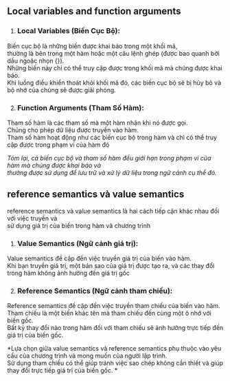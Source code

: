 ## Local variables and function arguments </br>

1. ### Local Variables (Biến Cục Bộ): </br>

Biến cục bộ là những biến được khai báo trong một khối mã,</br> 
thường là bên trong một hàm hoặc một câu lệnh ghép (được bao quanh bởi dấu ngoặc nhọn {}).</br> 
Những biến này chỉ có thể truy cập được trong khối mã mà chúng được khai báo. </br>
Khi luồng điều khiển thoát khỏi khối mã đó, các biến cục bộ sẽ bị hủy bỏ và bộ nhớ của chúng sẽ được giải phóng.</br>

2. ### Function Arguments (Tham Số Hàm):</br>

Tham số hàm là các tham số mà một hàm nhận khi nó được gọi.</br> 
Chúng cho phép dữ liệu được truyền vào hàm.</br> 
Tham số hàm hoạt động như các biến cục bộ trong hàm và chỉ có thể truy cập được trong phạm vi của hàm đó</br>

*Tóm lại, cả biến cục bộ và tham số hàm đều giới hạn trong phạm vi của hàm mà chúng được khai báo và</br> 
thường được sử dụng để lưu trữ và xử lý dữ liệu trong ngữ cảnh cụ thể đó.*</br>

## reference semantics và value semantics 

reference semantics và value semantics là hai cách tiếp cận khác nhau đối với việc truyền và </br>sử dụng giá trị của biến trong hàm và chương trình</br>

1. ### Value Semantics (Ngữ cảnh giá trị):

Value semantics đề cập đến việc truyền giá trị của biến vào hàm. </br>
Khi bạn truyền giá trị, một bản sao của giá trị được tạo ra, và các thay đổi trong hàm không ảnh hưởng đến giá trị gốc</br>

2. ### Reference Semantics (Ngữ cảnh tham chiếu):

Reference semantics đề cập đến việc truyền tham chiếu của biến vào hàm. </br>
Tham chiếu là một biến khác tên mà tham chiếu đến cùng một ô nhớ với biến gốc. </br> Bất kỳ thay đổi nào trong hàm đối với tham chiếu sẽ ảnh hưởng trực tiếp đến giá trị của biến gốc.</br>

*Lựa chọn giữa value semantics và reference semantics phụ thuộc vào yêu cầu của chương trình và mong muốn của người lập trình.</br> 
Sử dụng tham chiếu có thể giúp tránh việc sao chép không cần thiết và giúp thay đổi trực tiếp giá trị của biến gốc. * </br>
